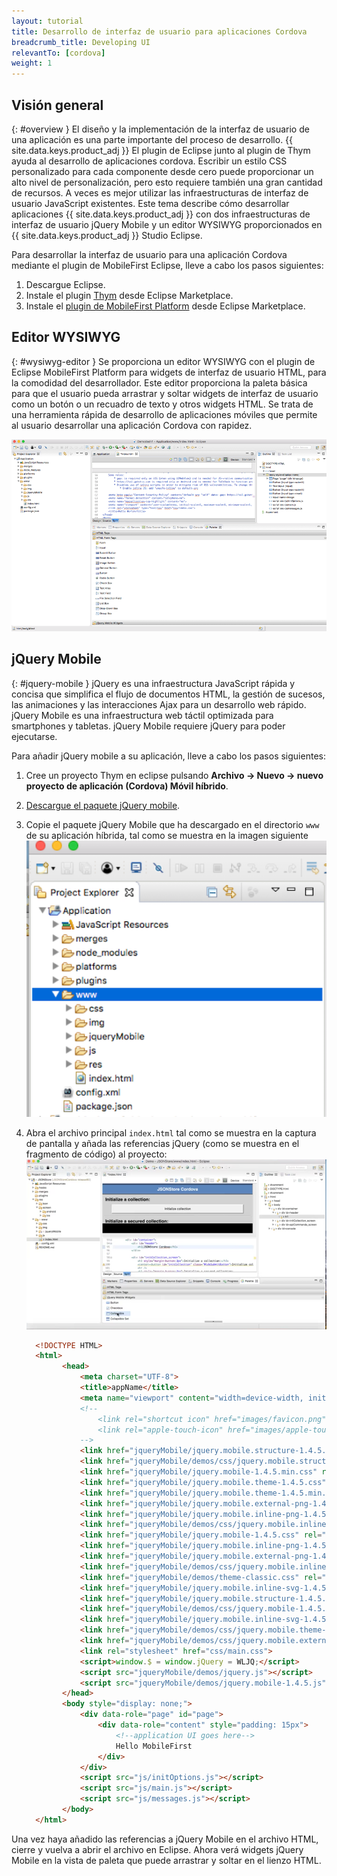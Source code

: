 ```yaml
---
layout: tutorial
title: Desarrollo de interfaz de usuario para aplicaciones Cordova
breadcrumb_title: Developing UI
relevantTo: [cordova]
weight: 1
---
```

<!-- NLS_CHARSET=UTF-8 -->
## Visión general
{: #overview }
El diseño y la implementación de la interfaz de usuario de una aplicación es una parte importante del proceso de desarrollo. {{ site.data.keys.product_adj }} El plugin de Eclipse junto al plugin de Thym ayuda al desarrollo de aplicaciones cordova.
Escribir un estilo CSS personalizado para cada componente desde cero puede proporcionar un alto nivel de personalización, pero esto requiere también una gran cantidad de recursos.
A veces es mejor utilizar las infraestructuras de interfaz de usuario JavaScript existentes.
Este tema describe cómo desarrollar aplicaciones {{ site.data.keys.product_adj }} con dos infraestructuras de interfaz de usuario jQuery Mobile y un editor WYSIWYG proporcionados en {{ site.data.keys.product_adj }} Studio Eclipse.

Para desarrollar la interfaz de usuario para una aplicación Cordova mediante el plugin de MobileFirst Eclipse, lleve a cabo los pasos siguientes:

1. Descargue Eclipse.
2. Instale el plugin [Thym](http://marketplace.eclipse.org/content/eclipse-thym) desde Eclipse Marketplace.
3. Instale el [plugin de MobileFirst Platform](http://marketplace.eclipse.org/content/ibm-mobilefirst-foundation-studio) desde Eclipse Marketplace.


## Editor WYSIWYG
{: #wysiwyg-editor }
Se proporciona un editor WYSIWYG con el plugin de Eclipse MobileFirst Platform para widgets de interfaz de usuario HTML, para la comodidad del desarrollador.
Este editor proporciona la paleta básica para que el usuario pueda arrastrar y soltar widgets de interfaz de usuario como un botón o un recuadro de texto y otros widgets HTML. Se trata de una herramienta rápida de desarrollo de aplicaciones móviles que permite al usuario desarrollar una aplicación Cordova con rapidez.

![Editor WYSIWYG](wysiwyg-editor.png)

## jQuery Mobile
{: #jquery-mobile }
jQuery es una infraestructura JavaScript rápida y concisa que simplifica el flujo de documentos HTML, la gestión de sucesos, las animaciones y las interacciones Ajax para un desarrollo web rápido. jQuery Mobile es una infraestructura web táctil optimizada para smartphones y tabletas. jQuery Mobile requiere jQuery para poder ejecutarse.

Para añadir jQuery mobile a su aplicación, lleve a cabo los pasos siguientes:

1. Cree un proyecto Thym en eclipse pulsando **Archivo -> Nuevo -> nuevo proyecto de aplicación (Cordova) Móvil híbrido**.
2. [Descargue el paquete jQuery mobile](http://jquerymobile.com/download/).
3. Copie el paquete jQuery Mobile que ha descargado en el directorio `www` de su aplicación híbrida, tal como se muestra en la imagen siguiente ![www directory](www-dir.png)
4. Abra el archivo principal `index.html` tal como se muestra en la captura de pantalla y añada las referencias jQuery (como se muestra en el fragmento de código) al proyecto:
    ![Añadir referencias JQuery](add-jquery-refs.png)

    ```html
      <!DOCTYPE HTML>
      <html>
          	<head>
          		<meta charset="UTF-8">
          		<title>appName</title>
          		<meta name="viewport" content="width=device-width, initial-scale=1.0, maximum-scale=1.0, minimum-scale=1.0, user-scalable=0">
          		<!--
          			<link rel="shortcut icon" href="images/favicon.png">
          			<link rel="apple-touch-icon" href="images/apple-touch-icon.png">
          		-->
          		<link href="jqueryMobile/jquery.mobile.structure-1.4.5.min.css" rel="stylesheet">
          		<link href="jqueryMobile/demos/css/jquery.mobile.structure-1.4.5.min.css" rel="stylesheet">
          		<link href="jqueryMobile/jquery.mobile-1.4.5.min.css" rel="stylesheet">
          		<link href="jqueryMobile/jquery.mobile.theme-1.4.5.css" rel="stylesheet">
          		<link href="jqueryMobile/jquery.mobile.theme-1.4.5.min.css" rel="stylesheet">
          		<link href="jqueryMobile/jquery.mobile.external-png-1.4.5.min.css" rel="stylesheet">
          		<link href="jqueryMobile/jquery.mobile.inline-png-1.4.5.css" rel="stylesheet">
          		<link href="jqueryMobile/demos/css/jquery.mobile.inline-svg-1.4.5.min.css" rel="stylesheet">
          		<link href="jqueryMobile/jquery.mobile-1.4.5.css" rel="stylesheet">
          		<link href="jqueryMobile/jquery.mobile.inline-png-1.4.5.min.css" rel="stylesheet">
          		<link href="jqueryMobile/jquery.mobile.external-png-1.4.5.css" rel="stylesheet">
          		<link href="jqueryMobile/demos/css/jquery.mobile.inline-png-1.4.5.min.css" rel="stylesheet">
          		<link href="jqueryMobile/demos/theme-classic.css" rel="stylesheet">
          		<link href="jqueryMobile/jquery.mobile.inline-svg-1.4.5.css" rel="stylesheet">
          		<link href="jqueryMobile/jquery.mobile.structure-1.4.5.css" rel="stylesheet">
          		<link href="jqueryMobile/demos/css/jquery.mobile-1.4.5.min.css" rel="stylesheet">
          		<link href="jqueryMobile/jquery.mobile.inline-svg-1.4.5.min.css" rel="stylesheet">
          		<link href="jqueryMobile/demos/css/jquery.mobile.theme-1.4.5.min.css" rel="stylesheet">
          		<link href="jqueryMobile/demos/css/jquery.mobile.external-png-1.4.5.min.css" rel="stylesheet">
          		<link rel="stylesheet" href="css/main.css">
          		<script>window.$ = window.jQuery = WLJQ;</script>
          		<script src="jqueryMobile/demos/jquery.js"></script>
          		<script src="jqueryMobile/demos/jquery.mobile-1.4.5.js"></script>
          	</head>
          	<body style="display: none;">
          		<div data-role="page" id="page">
          			<div data-role="content" style="padding: 15px">
          				<!--application UI goes here-->
          				Hello MobileFirst
          			</div>
          		</div>
          		<script src="js/initOptions.js"></script>
          		<script src="js/main.js"></script>
          		<script src="js/messages.js"></script>
          	</body>
      </html>
    ```
Una vez haya añadido las referencias a jQuery Mobile en el archivo HTML, cierre y vuelva a abrir el archivo en Eclipse. Ahora verá widgets jQuery Mobile en la vista de paleta que puede arrastrar y soltar en el lienzo HTML. 
